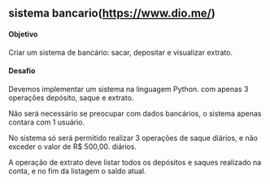## sistema bancario(https://www.dio.me/)

#### Objetivo 
Criar um sistema de bancário: sacar, depositar e visualizar extrato.

#### Desafio 
Devemos implementar um sistema na linguagem Python. com apenas 3 operações
depósito, saque e extrato.

Não será necessário se preocupar com dados bancários, o sistema apenas contara com 1 usuário.

No sistema só será permitido realizar 3 operações de saque diários, e não exceder o valor de R$ 500,00. diários.

A operação de extrato deve listar todos os depósitos e saques realizado na conta, e no fim da listagem o saldo atual.
